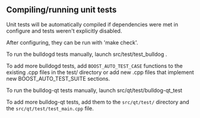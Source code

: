 Compiling/running unit tests
------------------------------------

Unit tests will be automatically compiled if dependencies were met in configure
and tests weren't explicitly disabled.

After configuring, they can be run with 'make check'.

To run the bulldogd tests manually, launch src/test/test_bulldog .

To add more bulldogd tests, add `BOOST_AUTO_TEST_CASE` functions to the existing
.cpp files in the test/ directory or add new .cpp files that
implement new BOOST_AUTO_TEST_SUITE sections.

To run the bulldog-qt tests manually, launch src/qt/test/bulldog-qt_test

To add more bulldog-qt tests, add them to the `src/qt/test/` directory and
the `src/qt/test/test_main.cpp` file.
